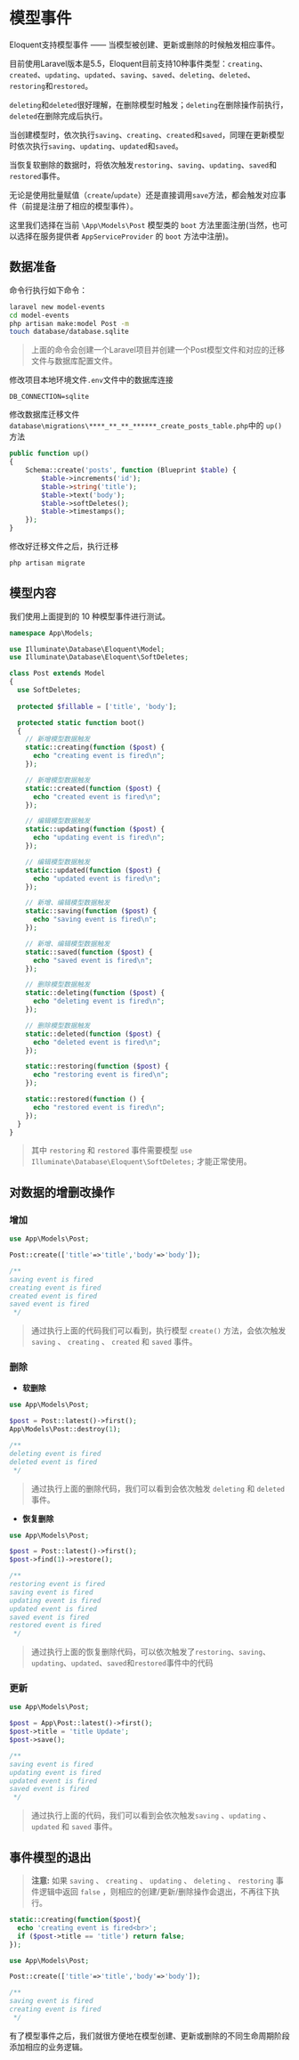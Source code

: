 # 模型事件

Eloquent支持模型事件 —— 当模型被创建、更新或删除的时候触发相应事件。

目前使用Laravel版本是5.5，Eloquent目前支持10种事件类型：`creating`、`created`、`updating`、`updated`、`saving`、`saved`、`deleting`、`deleted`、`restoring`和`restored`。

`deleting`和`deleted`很好理解，在删除模型时触发；`deleting`在删除操作前执行，`deleted`在删除完成后执行。

当创建模型时，依次执行`saving`、`creating`、`created`和`saved`，同理在更新模型时依次执行`saving`、`updating`、`updated`和`saved`。

当恢复软删除的数据时，将依次触发`restoring`、`saving`、`updating`、`saved`和`restored`事件。

无论是使用批量赋值（`create`/`update`）还是直接调用`save`方法，都会触发对应事件（前提是注册了相应的模型事件）。

这里我们选择在当前 `\App\Models\Post` 模型类的 `boot` 方法里面注册(当然，也可以选择在服务提供者 `AppServiceProvider` 的 `boot` 方法中注册)。

## 数据准备

命令行执行如下命令：

```bash
laravel new model-events
cd model-events
php artisan make:model Post -m
touch database/database.sqlite
```

> 上面的命令会创建一个Laravel项目并创建一个Post模型文件和对应的迁移文件与数据库配置文件。

修改项目本地环境文件`.env`文件中的数据库连接

```
DB_CONNECTION=sqlite
```

修改数据库迁移文件`database\migrations\****_**_**_******_create_posts_table.php`中的 `up()`方法

```php
public function up()
{
    Schema::create('posts', function (Blueprint $table) {
        $table->increments('id');
        $table->string('title');
        $table->text('body');
        $table->softDeletes();
        $table->timestamps();
    });
}
```

修改好迁移文件之后，执行迁移

```bash
php artisan migrate
```

## 模型内容

我们使用上面提到的 10 种模型事件进行测试。

```php
namespace App\Models;

use Illuminate\Database\Eloquent\Model;
use Illuminate\Database\Eloquent\SoftDeletes;

class Post extends Model
{
  use SoftDeletes;
  
  protected $fillable = ['title', 'body'];

  protected static function boot()
  {
    // 新增模型数据触发
    static::creating(function ($post) {
      echo "creating event is fired\n";
    });

    // 新增模型数据触发
    static::created(function ($post) {
      echo "created event is fired\n";
    });

    // 编辑模型数据触发
    static::updating(function ($post) {
      echo "updating event is fired\n";
    });

    // 编辑模型数据触发
    static::updated(function ($post) {
      echo "updated event is fired\n";
    });

    // 新增、编辑模型数据触发
    static::saving(function ($post) {
      echo "saving event is fired\n";
    });

    // 新增、编辑模型数据触发
    static::saved(function ($post) {
      echo "saved event is fired\n";
    });

    // 删除模型数据触发
    static::deleting(function ($post) {
      echo "deleting event is fired\n";
    });

    // 删除模型数据触发
    static::deleted(function ($post) {
      echo "deleted event is fired\n";
    });

    static::restoring(function ($post) {
      echo "restoring event is fired\n";
    });

    static::restored(function () {
      echo "restored event is fired\n";
    });
  }
}
```

> 其中 `restoring` 和 `restored` 事件需要模型 `use Illuminate\Database\Eloquent\SoftDeletes;` 才能正常使用。

## 对数据的增删改操作


### 增加

```php
use App\Models\Post;

Post::create(['title'=>'title','body'=>'body']);

/**
saving event is fired
creating event is fired
created event is fired
saved event is fired
 */
```
> 通过执行上面的代码我们可以看到，执行模型 `create()` 方法，会依次触发 `saving` 、 `creating` 、 `created` 和 `saved` 事件。

### 删除

* **软删除**

```php
use App\Models\Post;

$post = Post::latest()->first();
App\Models\Post::destroy(1);

/**
deleting event is fired
deleted event is fired  
 */
```

> 通过执行上面的删除代码，我们可以看到会依次触发 `deleting` 和 `deleted` 事件。

* **恢复删除**

```php
use App\Models\Post;

$post = Post::latest()->first();
$post->find(1)->restore();

/**
restoring event is fired
saving event is fired
updating event is fired
updated event is fired
saved event is fired
restored event is fired
 */
```

> 通过执行上面的恢复删除代码，可以依次触发了`restoring`、`saving`、`updating`、`updated`、`saved`和`restored`事件中的代码

### 更新

```php
use App\Models\Post;

$post = App\Post::latest()->first();
$post->title = 'title Update';
$post->save();

/**
saving event is fired
updating event is fired
updated event is fired
saved event is fired
 */
```

> 通过执行上面的代码，我们可以看到会依次触发`saving` 、`updating` 、`updated` 和 `saved` 事件。

## 事件模型的退出

> **注意:** 
如果 `saving` 、 `creating` 、 `updating` 、 `deleting` 、 `restoring` 事件逻辑中返回 `false` ，则相应的创建/更新/删除操作会退出，不再往下执行。


```php
static::creating(function($post){
  echo 'creating event is fired<br>';
  if ($post->title == 'title') return false;
});
```

```php
use App\Models\Post;

Post::create(['title'=>'title','body'=>'body']);

/**
saving event is fired
creating event is fired
 */
```

有了模型事件之后，我们就很方便地在模型创建、更新或删除的不同生命周期阶段添加相应的业务逻辑。
